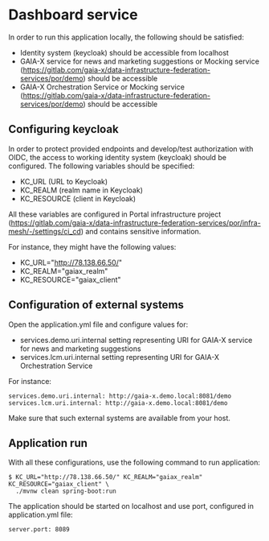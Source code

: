 # Dashboard service
In order to run this application locally, the following should be satisfied:
- Identity system (keycloak) should be accessible from localhost
- GAIA-X service for news and marketing suggestions or Mocking service (https://gitlab.com/gaia-x/data-infrastructure-federation-services/por/demo) 
should be accessible
- GAIA-X Orchestration Service or Mocking service (https://gitlab.com/gaia-x/data-infrastructure-federation-services/por/demo) 
should be accessible

## Configuring keycloak
In order to protect provided endpoints and develop/test authorization with OIDC, the access to working identity system (keycloak)
should be configured. The following variables should be specified:
  * KC_URL (URL to Keycloak)
  * KC_REALM (realm name in Keycloak)
  * KC_RESOURCE (client in Keycloak)

All these variables are configured in Portal infrastructure project 
(https://gitlab.com/gaia-x/data-infrastructure-federation-services/por/infra-mesh/-/settings/ci_cd) and contains sensitive information.

For instance, they might have the following values:
  * KC_URL="http://78.138.66.50/" 
  * KC_REALM="gaiax_realm"
  * KC_RESOURCE="gaiax_client"

## Configuration of external systems
Open the application.yml file and configure values for:
  - services.demo.uri.internal setting representing URI for GAIA-X service for news and marketing suggestions
  - services.lcm.uri.internal setting representing URI for GAIA-X Orchestration Service

For instance:

~~~~
services.demo.uri.internal: http://gaia-x.demo.local:8081/demo
services.lcm.uri.internal: http://gaia-x.demo.local:8081/demo
~~~~

Make sure that such external systems are available from your host.


## Application run
With all these configurations, use the following command to run application:

~~~~
$ KC_URL="http://78.138.66.50/" KC_REALM="gaiax_realm" KC_RESOURCE="gaiax_client" \
  ./mvnw clean spring-boot:run
~~~~

The application should be started on localhost and use port, configured in application.yml file:

~~~~
server.port: 8089
~~~~
